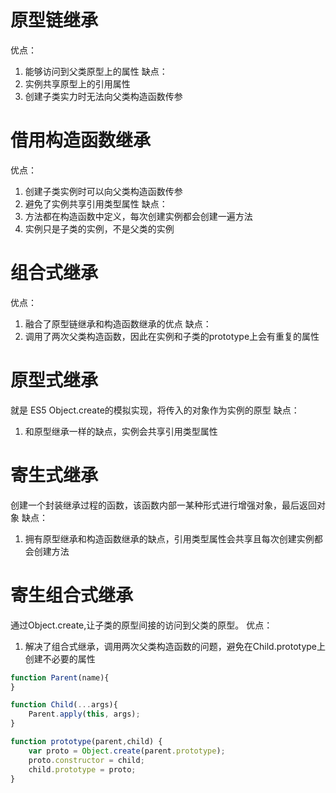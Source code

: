 # 原型链继承
优点：
1. 能够访问到父类原型上的属性
缺点：
1. 实例共享原型上的引用属性
2. 创建子类实力时无法向父类构造函数传参

# 借用构造函数继承
优点：
1. 创建子类实例时可以向父类构造函数传参
2. 避免了实例共享引用类型属性
缺点：
1. 方法都在构造函数中定义，每次创建实例都会创建一遍方法
2. 实例只是子类的实例，不是父类的实例

# 组合式继承
 优点：
 1. 融合了原型链继承和构造函数继承的优点
缺点：
 1. 调用了两次父类构造函数，因此在实例和子类的prototype上会有重复的属性

# 原型式继承
就是 ES5 Object.create的模拟实现，将传入的对象作为实例的原型
缺点：
1. 和原型继承一样的缺点，实例会共享引用类型属性

# 寄生式继承
创建一个封装继承过程的函数，该函数内部一某种形式进行增强对象，最后返回对象
缺点：
1. 拥有原型继承和构造函数继承的缺点，引用类型属性会共享且每次创建实例都会创建方法

# 寄生组合式继承
通过Object.create,让子类的原型间接的访问到父类的原型。
优点：
1. 解决了组合式继承，调用两次父类构造函数的问题，避免在Child.prototype上创建不必要的属性

```js
function Parent(name){
}

function Child(...args){
    Parent.apply(this, args);
}

function prototype(parent,child) {
    var proto = Object.create(parent.prototype);
    proto.constructor = child;
    child.prototype = proto;
}
```